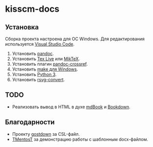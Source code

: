 # kisscm-docs

## Установка

Сборка проекта настроена для ОС Windows. Для редактирования используется [Visual Studio Code](https://code.visualstudio.com/download).

1. Установить [pandoc](https://pandoc.org/).
1. Установить [Tex Live](https://www.tug.org/texlive/acquire-netinstall.html) или [MikTeX](https://miktex.org/download).
1. Установить плагин [pandoc-crossref](https://lierdakil.github.io/pandoc-crossref/).
1. Установить [make для Windows](http://gnuwin32.sourceforge.net/packages/make.htm).
1. Установить [Python 3](https://www.python.org/downloads/).
1. Установить [rsvg-convert](http://sourceforge.net/projects/tumagcc/files/rsvg-convert-2.40.20.7z/download).

## TODO

* Реализовать вывод в HTML в духе [mdBook](https://rust-lang.github.io/mdBook/) и [Bookdown](https://bookdown.org/).

## Благодарности

* Проекту [gostdown](https://gitlab.iaaras.ru/iaaras/gostdown) за CSL-файл.
* [TMentosT](https://github.com/TMentosT) за демонстрацию работы с шаблонным docx-файлом.
